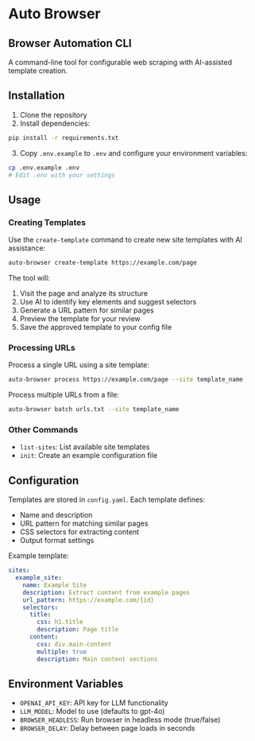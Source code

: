 # Auto Browser
## Browser Automation CLI

A command-line tool for configurable web scraping with AI-assisted template creation.

## Installation

1. Clone the repository
2. Install dependencies:
```bash
pip install -r requirements.txt
```
3. Copy `.env.example` to `.env` and configure your environment variables:
```bash
cp .env.example .env
# Edit .env with your settings
```

## Usage

### Creating Templates

Use the `create-template` command to create new site templates with AI assistance:

```bash
auto-browser create-template https://example.com/page
```

The tool will:
1. Visit the page and analyze its structure
2. Use AI to identify key elements and suggest selectors
3. Generate a URL pattern for similar pages
4. Preview the template for your review
5. Save the approved template to your config file

### Processing URLs

Process a single URL using a site template:

```bash
auto-browser process https://example.com/page --site template_name
```

Process multiple URLs from a file:

```bash
auto-browser batch urls.txt --site template_name
```

### Other Commands

- `list-sites`: List available site templates
- `init`: Create an example configuration file

## Configuration

Templates are stored in `config.yaml`. Each template defines:

- Name and description
- URL pattern for matching similar pages
- CSS selectors for extracting content
- Output format settings

Example template:
```yaml
sites:
  example_site:
    name: Example Site
    description: Extract content from example pages
    url_pattern: https://example.com/{id}
    selectors:
      title:
        css: h1.title
        description: Page title
      content:
        css: div.main-content
        multiple: true
        description: Main content sections
```

## Environment Variables

- `OPENAI_API_KEY`: API key for LLM functionality
- `LLM_MODEL`: Model to use (defaults to gpt-4o)
- `BROWSER_HEADLESS`: Run browser in headless mode (true/false)
- `BROWSER_DELAY`: Delay between page loads in seconds
